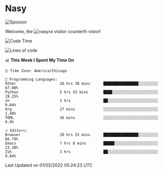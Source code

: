 # Nasy

<!--
<p align="center">
<img height="200" src="https://github-readme-stats.vercel.app/api?username=nasyxx&count_private=true&show_icons=true&theme=dracula&include_all_commits=true"/>
<img height="200" src="https://github-readme-stats.vercel.app/api/top-langs/?username=nasyxx&theme=dracula&hide=html,jupyter+notebook&count_private=true&show_icons=true"/>
</p>

  
----------------
-->

![Sponsor](https://img.shields.io/static/v1.svg?label=Sponsor&message=%E2%9D%A4&logo=GitHub&style=flat&color=pink)
 
Welcome, the ![nasyxx visitor counter](https://count.getloli.com/get/@nasyxx?theme=rule34)th vistor!
 
<!--START_SECTION:waka-->
![Code Time](http://img.shields.io/badge/Code%20Time-1%2C832%20hrs%205%20mins-blue)

![Lines of code](https://img.shields.io/badge/From%20Hello%20World%20I%27ve%20Written-5%20Million%20lines%20of%20code-blue)

📊 **This Week I Spent My Time On** 

```text
⌚︎ Time Zone: America/Chicago

💬 Programming Languages: 
Other                    20 hrs 30 mins      ████████████████░░░░░░░░░   67.08% 
Python                   5 hrs 53 mins       ████░░░░░░░░░░░░░░░░░░░░░   19.25% 
sh                       3 hrs               ██░░░░░░░░░░░░░░░░░░░░░░░   9.84% 
Org                      27 mins             ░░░░░░░░░░░░░░░░░░░░░░░░░   1.48% 
TOML                     16 mins             ░░░░░░░░░░░░░░░░░░░░░░░░░   0.9%

🔥 Editors: 
Browser                  20 hrs 25 mins      ████████████████░░░░░░░░░   66.79% 
Emacs                    7 hrs 8 mins        █████░░░░░░░░░░░░░░░░░░░░   23.38% 
Zsh                      3 hrs               ██░░░░░░░░░░░░░░░░░░░░░░░   9.84%

```


 Last Updated on 01/02/2022 05:24:23 UTC
<!--END_SECTION:waka-->

<!-- ![visitors](https://visitor-badge.laobi.icu/badge?page_id=nasyxx.nasyxx) -->
